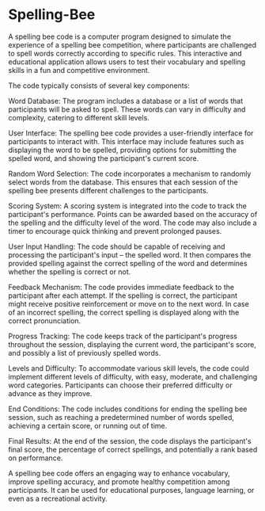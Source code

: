 # Spelling-Bee
 A spelling bee code is a computer program designed to simulate the experience of a spelling bee competition, where participants are challenged to spell words correctly according to specific rules. This interactive and educational application allows users to test their vocabulary and spelling skills in a fun and competitive environment.


The code typically consists of several key components:

Word Database: The program includes a database or a list of words that participants will be asked to spell. These words can vary in difficulty and complexity, catering to different skill levels.

User Interface: The spelling bee code provides a user-friendly interface for participants to interact with. This interface may include features such as displaying the word to be spelled, providing options for submitting the spelled word, and showing the participant's current score.

Random Word Selection: The code incorporates a mechanism to randomly select words from the database. This ensures that each session of the spelling bee presents different challenges to the participants.

Scoring System: A scoring system is integrated into the code to track the participant's performance. Points can be awarded based on the accuracy of the spelling and the difficulty level of the word. The code may also include a timer to encourage quick thinking and prevent prolonged pauses.

User Input Handling: The code should be capable of receiving and processing the participant's input – the spelled word. It then compares the provided spelling against the correct spelling of the word and determines whether the spelling is correct or not.

Feedback Mechanism: The code provides immediate feedback to the participant after each attempt. If the spelling is correct, the participant might receive positive reinforcement or move on to the next word. In case of an incorrect spelling, the correct spelling is displayed along with the correct pronunciation.

Progress Tracking: The code keeps track of the participant's progress throughout the session, displaying the current word, the participant's score, and possibly a list of previously spelled words.

Levels and Difficulty: To accommodate various skill levels, the code could implement different levels of difficulty, with easy, moderate, and challenging word categories. Participants can choose their preferred difficulty or advance as they improve.

End Conditions: The code includes conditions for ending the spelling bee session, such as reaching a predetermined number of words spelled, achieving a certain score, or running out of time.

Final Results: At the end of the session, the code displays the participant's final score, the percentage of correct spellings, and potentially a rank based on performance.




A spelling bee code offers an engaging way to enhance vocabulary, improve spelling accuracy, and promote healthy competition among participants. It can be used for educational purposes, language learning, or even as a recreational activity.

